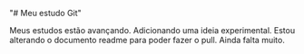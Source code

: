 "# Meu estudo Git" 

Meus estudos estão avançando.
Adicionando uma ideia experimental.
Estou alterando o documento readme para poder fazer o pull.
Ainda falta muito.
